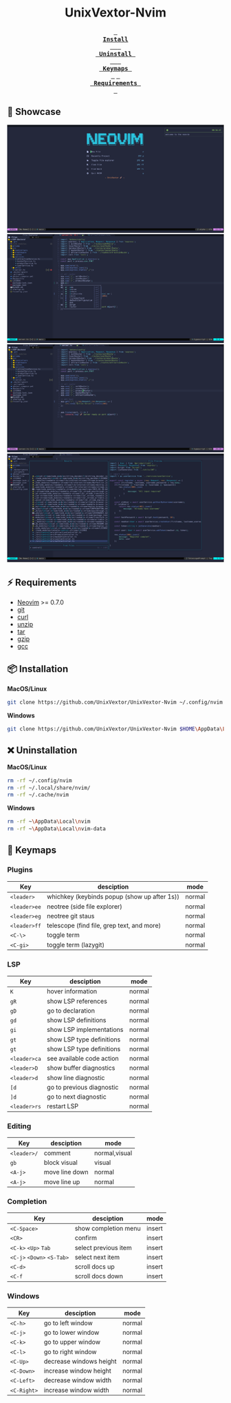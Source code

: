 <h1 align = "center">UnixVextor-Nvim</h1>

<div align = "center">

**[<kbd>  <br> Install <br>  </kbd>][Install]**
**[<kbd> <br> Uninstall <br>  </kbd>][Uninstall]**
**[<kbd> <br> Keymaps <br> </kbd>][Keymaps]**
**[<kbd> <br> Requirements <br> </kbd>][Requirements]**

[Install]: #-installation
[Uninstall]: #-uninstallation
[Keymaps]: #-keymaps
[Requirements]: #%EF%B8%8F-requirements

</div>

## 🌟 Showcase

![demo1](https://raw.githubusercontent.com/UnixVextor/UnixVextor-Nvim/master/screenshot/demo1.png?token=GHSAT0AAAAAACGQQJKPLV7TRIOML63L55BSZK3Z7GA)
![demo2](https://raw.githubusercontent.com/UnixVextor/UnixVextor-Nvim/master/screenshot/demo2.png?token=GHSAT0AAAAAACGQQJKPPPIXHPVMCFHSWPJSZK32AJA)
![demo3](https://github.com/UnixVextor/UnixVextor-Nvim/blob/master/screenshot/demo3.png?raw=true)
![demo4](https://github.com/UnixVextor/UnixVextor-Nvim/blob/master/screenshot/demo4.png?raw=true)

## ⚡️ Requirements

- [Neovim](https://github.com/neovim/neovim) >= 0.7.0
- [git](https://git-scm.com/)
- [curl](https://git-scm.com/)
- [unzip](https://linuxize.com/post/how-to-unzip-files-in-linux/)
- [tar](https://www.baeldung.com/linux/tar-archive-without-directory-structure#:~:text=The%20Linux%20tar%20command%20is,directory%20structure%20of%20archived%20files.)
- [gzip](https://linuxize.com/post/gzip-command-in-linux/)
- [gcc](//linuxize.com/post/gzip-command-in-linux/)

## 📦 Installation

**MacOS/Linux**

```bash
git clone https://github.com/UnixVextor/UnixVextor-Nvim ~/.config/nvim
```

**Windows**

```bash
git clone https://github.com/UnixVextor/UnixVextor-Nvim $HOME\AppData\Local\nvim
```

## ❌ Uninstallation

**MacOS/Linux**

```bash
rm -rf ~/.config/nvim
rm -rf ~/.local/share/nvim/
rm -rf ~/.cache/nvim
```

**Windows**

```bash
rm -rf ~\AppData\Local\nvim
rm -rf ~\AppData\Local\nvim-data
```

## 🎹 Keymaps

### Plugins

| Key          | desciption                                   | mode   |
| ------------ | -------------------------------------------- | ------ |
| `<leader>`   | whichkey (keybinds popup (show up after 1s)) | normal |
| `<leader>ee` | neotree (side file explorer)                 | normal |
| `<leader>eg` | neotree git staus                            | normal |
| `<leader>ff` | telescope (find file, grep text, and more)   | normal |
| `<C-\>`      | toggle term                                  | normal |
| `<C-gi>`     | toggle term (lazygit)                        | normal |

### LSP

| Key          | desciption                | mode   |
| ------------ | ------------------------- | ------ |
| `K`          | hover information         | normal |
| `gR`         | show LSP references       | normal |
| `gD`         | go to declaration         | normal |
| `gd`         | show LSP definitions      | normal |
| `gi`         | show LSP implementations  | normal |
| `gt`         | show LSP type definitions | normal |
| `gt`         | show LSP type definitions | normal |
| `<leader>ca` | see available code action | normal |
| `<leader>D`  | show buffer diagnostics   | normal |
| `<leader>d`  | show line diagnostic      | normal |
| `[d`         | go to previous diagnostic | normal |
| `]d`         | go to next diagnostic     | normal |
| `<leader>rs` | restart LSP               | normal |

### Editing

| Key         | desciption     | mode          |
| ----------- | -------------- | ------------- |
| `<leader>/` | comment        | normal,visual |
| `gb`        | block visual   | visual        |
| `<A-j>`     | move line down | normal        |
| `<A-j>`     | move line up   | normal        |

### Completion

| Key                        | desciption           | mode   |
| -------------------------- | -------------------- | ------ |
| `<C-Space>`                | show completion menu | insert |
| `<CR>`                     | confirm              | insert |
| `<C-k>` `<Up>` `Tab`       | select previous item | insert |
| `<C-j>` `<Down>` `<S-Tab>` | select next item     | insert |
| `<C-d>`                    | scroll docs up       | insert |
| `<C-f`                     | scroll docs down     | insert |

### Windows

| Key         | desciption              | mode   |
| ----------- | ----------------------- | ------ |
| `<C-h>`     | go to left window       | normal |
| `<C-j>`     | go to lower window      | normal |
| `<C-k>`     | go to upper window      | normal |
| `<C-l>`     | go to right window      | normal |
| `<C-Up>`    | decrease windows height | normal |
| `<C-Down>`  | increase window height  | normal |
| `<C-Left>`  | decrease window width   | normal |
| `<C-Right>` | increase window width   | normal |
